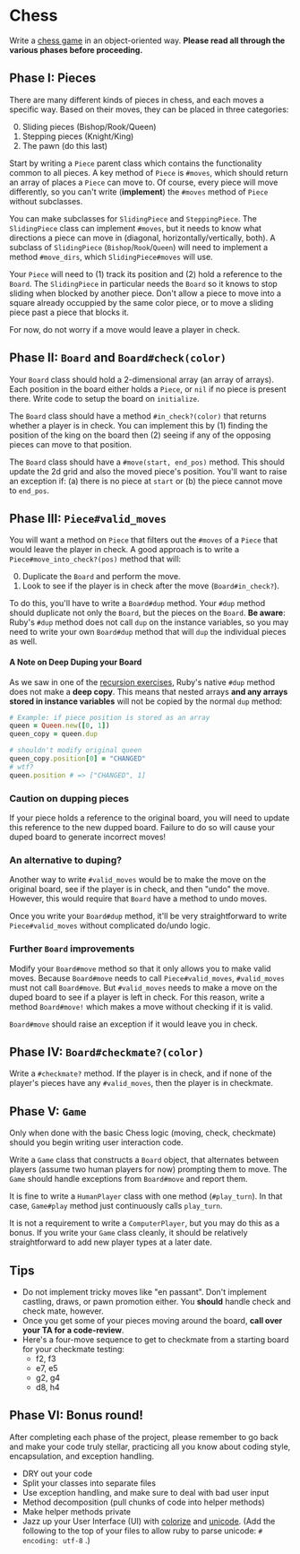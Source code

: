 # Chess

Write a [chess game][wiki-chess] in an object-oriented way. **Please
read all through the various phases before proceeding.**

## Phase I: Pieces

There are many different kinds of pieces in chess, and each moves a
specific way.  Based on their moves, they can be placed in three
categories:

0. Sliding pieces (Bishop/Rook/Queen)
0. Stepping pieces (Knight/King)
0. The pawn (do this last)

Start by writing a `Piece` parent class which contains the
functionality common to all pieces. A key method of `Piece` is
`#moves`, which should return an array of places a `Piece` can move
to. Of course, every piece will move differently, so you can't write
(**implement**) the `#moves` method of `Piece` without subclasses.

You can make subclasses for `SlidingPiece` and `SteppingPiece`. The
`SlidingPiece` class can implement `#moves`, but it needs to know what
directions a piece can move in (diagonal, horizontally/vertically,
both). A subclass of `SlidingPiece` (`Bishop`/`Rook`/`Queen`) will
need to implement a method `#move_dirs`, which `SlidingPiece#moves`
will use.

Your `Piece` will need to (1) track its position and (2) hold a
reference to the `Board`. The `SlidingPiece` in particular needs the
`Board` so it knows to stop sliding when blocked by another
piece. Don't allow a piece to move into a square already occuppied by the
same color piece, or to move a sliding piece past a piece that blocks it.

For now, do not worry if a move would leave a player in check.

## Phase II: `Board` and `Board#check(color)`

Your `Board` class should hold a 2-dimensional array (an array of
arrays). Each position in the board either holds a `Piece`, or `nil`
if no piece is present there. Write code to setup the board on
`initialize`.

The `Board` class should have a method `#in_check?(color)` that
returns whether a player is in check. You can implement this by (1)
finding the position of the king on the board then (2) seeing if any
of the opposing pieces can move to that position.

The `Board` class should have a `#move(start, end_pos)` method. This
should update the 2d grid and also the moved piece's position. You'll
want to raise an exception if: (a) there is no piece at `start` or (b)
the piece cannot move to `end_pos`.

## Phase III: `Piece#valid_moves`

You will want a method on `Piece` that filters out the `#moves` of a
`Piece` that would leave the player in check. A good approach is to
write a `Piece#move_into_check?(pos)` method that will:

0. Duplicate the `Board` and perform the move.
0. Look to see if the player is in check after the move
   (`Board#in_check?`).

To do this, you'll have to write a `Board#dup` method. Your `#dup`
method should duplicate not only the `Board`, but the pieces on the
`Board`. **Be aware**: Ruby's `#dup` method does not call `dup` on the
instance variables, so you may need to write your own `Board#dup`
method that will `dup` the individual pieces as well.

#### A Note on Deep Duping your Board

As we saw in one of the [recursion exercises][recursion-exercises],
Ruby's native `#dup` method does not make a **deep copy**.  This means
that nested arrays **and any arrays stored in instance variables**
will not be copied by the normal `dup` method:

```ruby
# Example: if piece position is stored as an array
queen = Queen.new([0, 1])
queen_copy = queen.dup

# shouldn't modify original queen
queen_copy.position[0] = "CHANGED"
# wtf?
queen.position # => ["CHANGED", 1]
```

### Caution on dupping pieces
If your piece holds a reference to the original board, you will need to update this reference to the new dupped board. Failure to do so will cause your duped board to generate incorrect moves!

### An alternative to duping?

Another way to write `#valid_moves` would be to make the move on the
original board, see if the player is in check, and then "undo" the
move. However, this would require that `Board` have a method to undo
moves.

Once you write your `Board#dup` method, it'll be very straightforward
to write `Piece#valid_moves` without complicated do/undo logic.

### Further `Board` improvements

Modify your `Board#move` method so that it only allows you to make
valid moves. Because `Board#move` needs to call `Piece#valid_moves`,
`#valid_moves` must not call `Board#move`. But `#valid_moves` needs to
make a move on the duped board to see if a player is left in
check. For this reason, write a method `Board#move!` which makes a
move without checking if it is valid.

`Board#move` should raise an exception if it would leave you in check.

## Phase IV: `Board#checkmate?(color)`

Write a `#checkmate?` method. If the player is in check, and if none
of the player's pieces have any `#valid_moves`, then the player is in
checkmate.

## Phase V: `Game`

Only when done with the basic Chess logic (moving, check, checkmate)
should you begin writing user interaction code.

Write a `Game` class that constructs a `Board` object, that alternates
between players (assume two human players for now) prompting them to
move. The `Game` should handle exceptions from `Board#move` and report
them.

It is fine to write a `HumanPlayer` class with one method
(`#play_turn`).  In that case, `Game#play` method just continuously
calls `play_turn`.

It is not a requirement to write a `ComputerPlayer`, but you may do
this as a bonus. If you write your `Game` class cleanly, it should be
relatively straightforward to add new player types at a later date.

## Tips

* Do not implement tricky moves like "en passant". Don't implement
  castling, draws, or pawn promotion either. You **should** handle
  check and check mate, however.
* Once you get some of your pieces moving around the board, **call
  over your TA for a code-review**.
* Here's a four-move sequence to get to checkmate from a starting
  board for your checkmate testing:
    * f2, f3
    * e7, e5
    * g2, g4
    * d8, h4

## Phase VI: Bonus round!

After completing each phase of the project, please remember to go back
and make your code truly stellar, practicing all you know about coding
style, encapsulation, and exception handling.

 * DRY out your code
 * Split your classes into separate files
 * Use exception handling, and make sure to deal with bad user input
 * Method decomposition (pull chunks of code into helper methods)
 * Make helper methods private
 * Jazz up your User Interface (UI) with [colorize][colorize-gem] and
   [unicode][wiki-chess-unicode]. (Add the following to the top of your files 
to allow ruby to parse unicode: `# encoding: utf-8` .)

[wiki-chess]: http://en.wikipedia.org/wiki/Chess
[recursion-exercises]: ../w1d4/recursion.md
[colorize-gem]: https://github.com/fazibear/colorize
[wiki-chess-unicode]: http://en.wikipedia.org/wiki/Chess_symbols_in_Unicode
